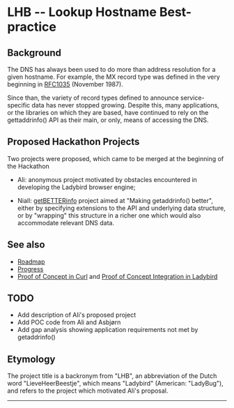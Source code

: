 # LHB -- Lookup Hostname Best-practice

## Background

The DNS has always been used to do more than address resolution for a
given hostname.  For example, the MX record type was defined in the very
beginning in [RFC1035][] (November 1987).

Since than, the variety of record types defined to announce service-specific
data has never stopped growing.  Despite this, many applications, or the
libraries on which they are based, have continued to rely on the
gettaddrinfo() API as their main, or only, means of accessing the DNS.

## Proposed Hackathon Projects

Two projects were proposed, which came to be merged at the beginning of the
Hackathon

- Ali: anonymous project motivated by obstacles encountered in
  developing the Ladybird browser engine;
  
- Niall: [getBETTERinfo][] project aimed at "Making getaddrinfo() better", either
  by specifying extensions to the API and underlying data structure, or by
  "wrapping" this structure in a richer one which would also accommodate
  relevant DNS data.
  
## See also

- [Roadmap][]
- [Progress][]
- [Proof of Concept in Curl][] and [Proof of Concept Integration in Ladybird][]


## TODO

- Add description of Ali's proposed project
- Add POC code from Ali and Asbjørn
- Add gap analysis showing application requirements not met by getaddrinfo()

## Etymology

The project title is a backronym from "LHB", an abbreviation of the Dutch
word "LieveHeerBeestje", which means "Ladybird" (American: "LadyBug"),
and refers to the project which motivated Ali's proposal.


---

[RFC1035]:
https://www.rfc-editor.org/rfc/rfc1035
"DOMAIN NAMES - IMPLEMENTATION AND SPECIFICATION"

[getBETTERinfo]:
getBETTERinfo.md
"proposed project: getBETTERinfo -- Making getaddrinfo() better"

[Roadmap]:
RoadMap.md

[Progress]:
Progress.md

[Proof of Concept in Curl]:
https://github.com/alimpfard/curl

[Proof of Concept Integration in Ladybird]:
https://github.com/alimpfard/ladybird/tree/dane
